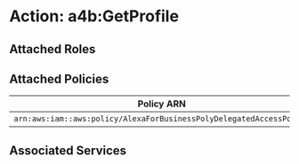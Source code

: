# Action: a4b:GetProfile

## Attached Roles

## Attached Policies

| Policy ARN | Policy Name |
|------------|-------------|
| `arn:aws:iam::aws:policy/AlexaForBusinessPolyDelegatedAccessPolicy` | [AlexaForBusinessPolyDelegatedAccessPolicy](../policies.md#alexaforbusinesspolydelegatedaccesspolicy) |

## Associated Services

